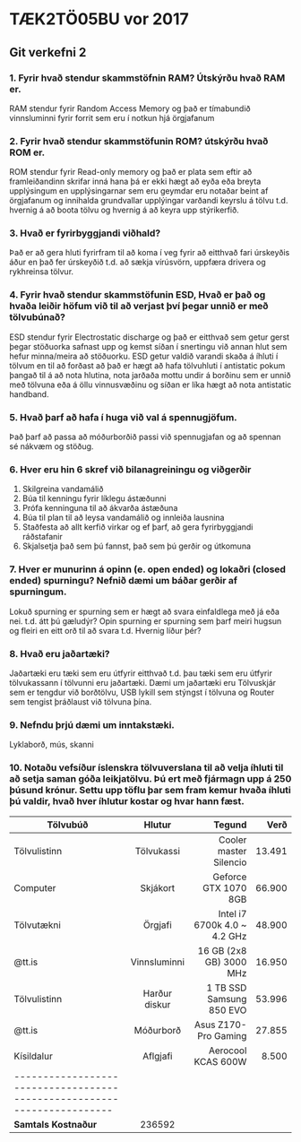 # TÆK2TÖ05BU vor 2017
## Git verkefni 2
### 1. Fyrir hvað stendur skammstöfnin RAM? Útskýrðu hvað RAM er.
RAM stendur fyrir Random Access Memory og það er tímabundið vinnsluminni fyrir forrit sem eru í notkun hjá örgjafanum
### 2. Fyrir hvað stendur skammstöfunin ROM? útskýrðu hvað ROM er.
ROM stendur fyrir Read-only memory og það er plata sem eftir að framleiðandinn skrifar inná hana þá er ekki hægt að eyða eða breyta upplýsingum en upplýsingarnar sem eru geymdar eru notaðar beint af örgjafanum og innihalda grundvallar upplýingar varðandi keyrslu á tölvu t.d. hvernig á að boota tölvu og hvernig á að keyra upp stýrikerfið.
### 3. Hvað er fyrirbyggjandi viðhald?
Það er að gera hluti fyrirfram til að koma í veg fyrir að eitthvað fari úrskeyðis áður en það fer úrskeyðið t.d. að sækja vírúsvörn, uppfæra drivera og rykhreinsa tölvur.
### 4. Fyrir hvað stendur skammstöfunin ESD, Hvað er það og hvaða leiðir höfum við til að verjast því þegar unnið er með tölvubúnað?
ESD stendur fyrir Electrostatic discharge og það er eitthvað sem getur gerst þegar stöðuorka safnast upp og kemst síðan í snertingu við annan hlut sem hefur minna/meira að stöðuorku. ESD getur valdið varandi skaða á íhluti í tölvum en til að forðast að það er hægt að hafa tölvuhluti í antistatic pokum þangað til á að nota hlutina, nota jarðaða mottu undir á borðinu sem er unnið með tölvuna eða á öllu vinnusvæðinu og síðan er líka hægt að nota antistatic handband.
### 5. Hvað þarf að hafa í huga við val á spennugjöfum.
Það þarf að passa að móðurborðið passi við spennugjafan og að spennan sé nákvæm og stöðug.
### 6. Hver eru hin 6 skref við bilanagreiningu og viðgerðir
1. Skilgreina vandamálið
2. Búa til kenningu fyrir líklegu ástæðunni
3. Prófa kenninguna til að ákvarða ástæðuna
4. Búa til plan til að leysa vandamálið og innleiða lausnina
5. Staðfesta að allt kerfið virkar og ef þarf, að gera fyrirbyggjandi ráðstafanir
6. Skjalsetja það sem þú fannst, það sem þú gerðir og útkomuna
### 7. Hver er munurinn á opinn (e. open ended) og lokaðri (closed ended) spurningu? Nefnið dæmi um báðar gerðir af spurningum. 
Lokuð spurning er spurning sem er hægt að svara einfaldlega með já eða nei. t.d. átt þú gæludýr? Opin spurning er spurning sem þarf meiri hugsun og fleiri en eitt orð til að svara t.d. Hvernig líður þér?
### 8. Hvað eru jaðartæki?
Jaðartæki eru tæki sem eru útfyrir eitthvað t.d. þau tæki sem eru útfyrir tölvukassann í tölvunni eru jaðartæki. Dæmi um jaðartæki eru Tölvuskjár sem er tengdur við borðtölvu, USB lykill sem stýngst í tölvuna og Router sem tengist þráðlaust við tölvuna þína. 
### 9. Nefndu þrjú dæmi um inntakstæki.
Lyklaborð, mús, skanni
### 10. Notaðu vefsíður íslenskra tölvuverslana til að velja íhluti til að setja saman góða leikjatölvu. Þú ert með fjármagn upp á 250 þúsund krónur. Settu upp töflu þar sem fram kemur hvaða íhluti þú valdir, hvað hver íhlutur kostar og hvar hann fæst.
| Tölvubúð	| Hlutur	| Tegund			| Verð	|
|---------------|:-------------:|-----------------------------:	|------:|
| Tölvulistinn	| Tölvukassi	| Cooler master Silencio	| 13.491|
| Computer	| Skjákort	| Geforce GTX 1070 8GB		| 66.900|
| Tölvutækni	| Örgjafi	| Intel i7 6700k 4.0 ~ 4.2 GHz 	| 48.900|
| @tt.is	| Vinnsluminni	| 16 GB (2x8 GB) 3000 MHz	| 16.950|
| Tölvulistinn	| Harður diskur	| 1 TB SSD Samsung 850 EVO 	| 53.996|
| @tt.is	| Móðurborð	| Asus Z170-Pro Gaming		| 27.855|
| Kísildalur	| Aflgjafi	| Aerocool KCAS 600W		| 8.500	|
|-----------------------------------------------------------------------|
|**Samtals Kostnaður**		|				 236592
